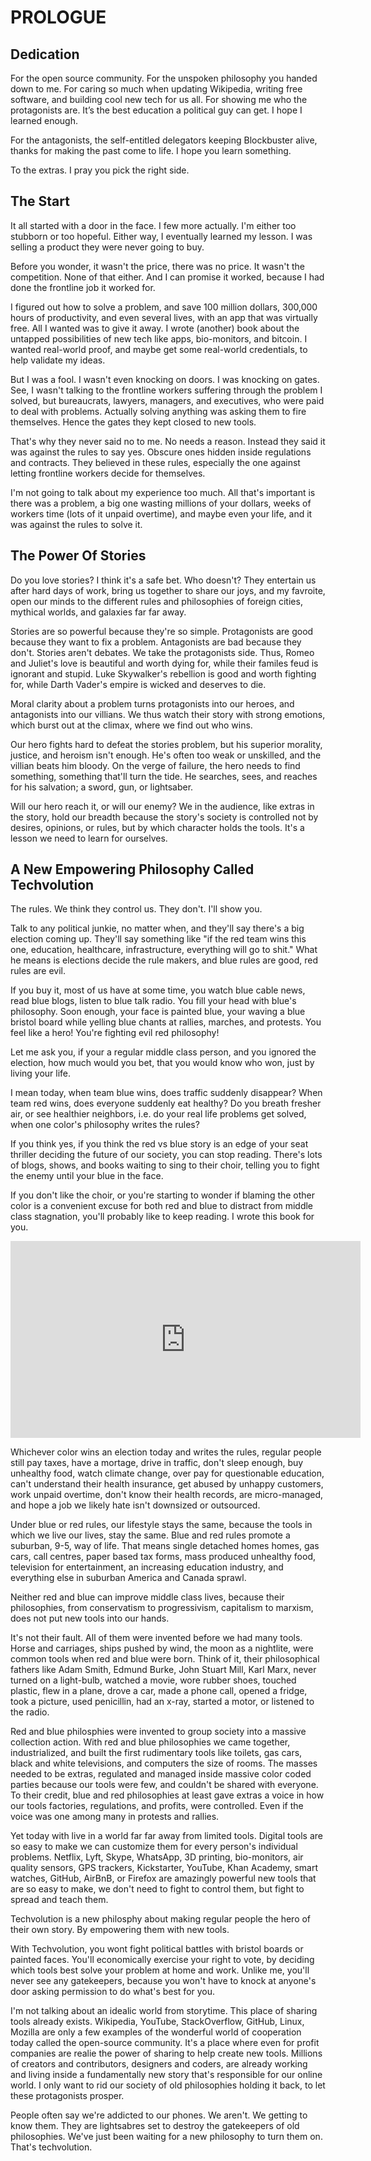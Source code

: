 # PROLOGUE

## Dedication

For the open source community. For the unspoken philosophy you handed down to me. For caring so much when updating Wikipedia, writing free software, and building cool new tech for us all. For showing me who the protagonists are. It’s the best education a political guy can get. I hope I learned enough.

For the antagonists, the self-entitled delegators keeping Blockbuster alive, thanks for making the past come to life. I hope you learn something.

To the extras. I pray you pick the right side.

## The Start

It all started with a door in the face. I few more actually. I'm either too stubborn or too hopeful. Either way, I eventually learned my lesson. I was selling a product they were never going to buy.

Before you wonder, it wasn't the price, there was no price. It wasn't the competition. None of that either. And I can promise it worked, because I had done the frontline job it worked for.

I figured out how to solve a problem, and save 100 million dollars, 300,000 hours of productivity, and even several lives, with an app that was virtually free. All I wanted was to give it away. I wrote (another) book about the untapped possibilities of new tech like apps, bio-monitors, and bitcoin. I wanted real-world proof, and maybe get some real-world credentials, to help validate my ideas.

But I was a fool. I wasn't even knocking on doors. I was knocking on gates. See, I wasn't talking to the frontline workers suffering through the problem I solved, but bureaucrats, lawyers, managers, and executives, who were paid to deal with problems. Actually solving anything was asking them to fire themselves. Hence the gates they kept closed to new tools.

That's why they never said no to me. No needs a reason. Instead they said it was against the rules to say yes. Obscure ones hidden inside regulations and contracts. They believed in these rules, especially the one against letting frontline workers decide for themselves.

I'm not going to talk about my experience too much. All that's important is there was a problem, a big one wasting millions of your dollars, weeks of workers time (lots of it unpaid overtime), and maybe even your life, and it was against the rules to solve it.

## The Power Of Stories

Do you love stories? I think it's a safe bet. Who doesn't? They entertain us after hard days of work, bring us together to share our joys, and my favroite, open our minds to the different rules and philosophies of foreign cities, mythical worlds, and galaxies far far away.

Stories are so powerful because they're so simple. Protagonists are good because they want to fix a problem. Antagonists are bad because they don't. Stories aren't debates. We take the protagonists side. Thus, Romeo and Juliet's love is beautiful and worth dying for, while their familes feud is ignorant and stupid. Luke Skywalker's rebellion is good and worth fighting for, while Darth Vader's empire is wicked and deserves to die.

Moral clarity about a problem turns protagonists into our heroes, and antagonists into our villians. We thus watch their story with strong emotions, which burst out at the climax, where we find out who wins.

Our hero fights hard to defeat the stories problem, but his superior morality, justice, and heroism isn't enough. He's often too weak or unskilled, and the villian beats him bloody. On the verge of failure, the hero needs to find something, something that'll turn the tide. He searches, sees, and reaches for his salvation; a sword, gun, or lightsaber.

Will our hero reach it, or will our enemy? We in the audience, like extras in the story, hold our breadth because the story's society is controlled not by desires, opinions, or rules, but by which character holds the tools. It's a lesson we need to learn for ourselves.

## A New Empowering Philosophy Called Techvolution

The rules. We think they control us. They don't. I'll show you.

Talk to any political junkie, no matter when, and they'll say there's a big election coming up. They'll say something like "if the red team wins this one, education, healthcare, infrastructure, everything will go to shit." What he means is elections decide the rule makers, and blue rules are good, red rules are evil.

If you buy it, most of us have at some time, you watch blue cable news, read blue blogs, listen to blue talk radio. You fill your head with blue's philosophy. Soon enough, your face is painted blue, your waving a blue bristol board while yelling blue chants at rallies, marches, and protests. You feel like a hero! You're fighting evil red philosophy!

Let me ask you, if your a regular middle class person, and you ignored the election, how much would you bet, that you would know who won, just by living your life.

I mean today, when team blue wins, does traffic suddenly disappear? When team red wins, does everyone suddenly eat healthy? Do you breath fresher air, or see healthier neighbors, i.e. do your real life problems get solved, when one color's philosophy writes the rules?

If you think yes, if you think the red vs blue story is an edge of your seat thriller deciding the future of our society, you can stop reading. There's lots of blogs, shows, and books waiting to sing to their choir, telling you to fight the enemy until your blue in the face.

If you don't like the choir, or you're starting to wonder if blaming the other color is a convenient excuse for both red and blue to distract from middle class stagnation, you'll probably like to keep reading. I wrote this book for you.

<iframe width="560" height="315" src="https://www.youtube-nocookie.com/embed/tEczkhfLwqM" frameborder="0" allow="accelerometer; autoplay; encrypted-media; gyroscope; picture-in-picture" allowfullscreen></iframe>

Whichever color wins an election today and writes the rules, regular people still pay taxes, have a mortage, drive in traffic, don't sleep enough, buy unhealthy food, watch climate change, over pay for questionable education, can't understand their health insurance, get abused by unhappy customers, work unpaid overtime, don't know their health records, are micro-managed, and hope a job we likely hate isn't downsized or outsourced.

Under blue or red rules, our lifestyle stays the same, because the tools in which we live our lives, stay the same. Blue and red rules promote a suburban, 9-5, way of life. That means single detached homes homes, gas cars, call centres, paper based tax forms, mass produced unhealthy food, television for entertainment, an increasing education industry, and everything else in suburban America and Canada sprawl.

Neither red and blue can improve middle class lives, because their philosophies, from conservatism to progressivism, capitalism to marxism, does not put new tools into our hands.

It's not their fault. All of them were invented before we had many tools. Horse and carriages, ships pushed by wind, the moon as a nightlite, were common tools when red and blue were born. Think of it, their philosophical fathers like Adam Smith, Edmund Burke, John Stuart Mill, Karl Marx, never turned on a light-bulb, watched a movie, wore rubber shoes, touched plastic, flew in a plane, drove a car, made a phone call, opened a fridge, took a picture, used penicillin, had an x-ray, started a motor, or listened to the radio.

Red and blue philosphies were invented to group society into a massive collection action. With red and blue philosophies we came together, industrialized, and built the first rudimentary tools like toilets, gas cars, black and white televisions, and computers the size of rooms. The masses needed to be extras, regulated and managed inside massive color coded parties because our tools were few, and couldn't be shared with everyone. To their credit, blue and red philosophies at least gave extras a voice in how our tools factories, regulations, and profits, were controlled. Even if the voice was one among many in protests and rallies.

Yet today with live in a world far far away from limited tools. Digital tools are so easy to make we can customize them for every person's individual problems. Netflix, Lyft, Skype, WhatsApp, 3D printing, bio-monitors, air quality sensors, GPS trackers, Kickstarter, YouTube, Khan Academy, smart watches, GitHub, AirBnB, or Firefox are amazingly powerful new tools that are so easy to make, we don't need to fight to control them, but fight to spread and teach them.

Techvolution is a new philosphy about making regular people the hero of their own story. By empowering them with new tools.

With Techvolution, you wont fight political battles with bristol boards or painted faces. You'll economically exercise your right to vote, by deciding which tools best solve your problem at home and work. Unlike me, you'll never see any gatekeepers, because you won't have to knock at anyone's door asking permission to do what's best for you.

I'm not talking about an idealic world from storytime. This place of sharing tools already exists. Wikipedia, YouTube, StackOverflow, GitHub, Linux, Mozilla are only a few examples of the wonderful world of cooperation today called the open-source community. It's a place where even for profit companies are realie the power of sharing to help create new tools. Millions of creators and contributors, designers and coders, are already working and living inside a fundamentally new story that's responsible for our online world. I only want to rid our society of old philosophies holding it back, to let these protagonists prosper.

People often say we're addicted to our phones. We aren't. We getting to know them. They are lightsabres set to destroy the gatekeepers of old philosophies. We've just been waiting for a new philosophy to turn them on. That's techvolution.
